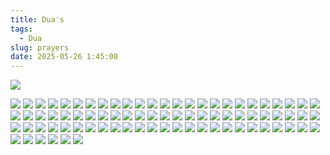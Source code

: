```yaml
---
title: Dua's
tags:
  - Dua
slug: prayers
date: 2025-05-26 1:45:00
---
```

![](Dua's/IMG-20250414-WA0015.jpg)

![](Dua's/IMG-20250130-WA0008.jpg)
![](Dua's/Screenshot_2024-12-05-13-52-33-245_com.google.android.googlequicksearchbox.jpg)
![](Dua's/IMG-20241227-WA0037.jpg)
![](Dua's/Screenshot_2025-02-05-11-01-09-659_com.instagram.android.jpg)
![](Dua's/IMG_20250305_063528.jpg)
![](Dua's/IMG-20241227-WA0030.jpg)
![](Dua's/Screenshot_2025-02-27-16-07-52-754_com.google.android.googlequicksearchbox.jpg)
![](Dua's/IMG-20241227-WA0042.jpg)
![](Dua's/IMG-20250111-WA0014.jpg)
![](Dua's/Screenshot_2024-12-08-18-22-28-719_com.google.android.googlequicksearchbox.jpg)
![](Dua's/IMG-20241227-WA0039.jpg)
![](Dua's/IMG-20250109-WA0004.jpg)
![](Dua's/IMG-20241227-WA0028.jpg)
![](Dua's/IMG-20241227-WA0021.jpg)
![](Dua's/IMG-20241130-WA0017.jpg)
![](Dua's/Screenshot_2024-12-05-22-39-23-026_com.android.chrome.jpg)
![](Dua's/Screenshot_2024-11-20-22-46-33-793_com.google.android.youtube.jpg)
![](Dua's/Screenshot_2025-02-27-16-08-10-181_com.google.android.googlequicksearchbox.jpg)
![](Dua's/Screenshot_2024-12-08-18-16-43-796_com.google.android.googlequicksearchbox.jpg)
![](Dua's/IMG_20250125_152655.jpg)
![](Dua's/Screenshot_2024-11-23-21-21-37-234_com.google.android.googlequicksearchbox.jpg)
![](Dua's/Screenshot_2024-12-08-18-26-04-700_com.google.android.googlequicksearchbox.jpg)
![](Dua's/IMG-20241227-WA0038.jpg)
![](Dua's/IMG-20241227-WA0031.jpg)
![](Dua's/IMG-20241227-WA0036.jpg)
![](Dua's/Screenshot_2024-12-08-18-26-56-526_com.google.android.googlequicksearchbox.jpg)
![](Dua's/Screenshot_2024-12-08-18-21-36-623_com.google.android.googlequicksearchbox.jpg)
![](Dua's/Screenshot_2024-11-27-15-59-25-648_com.google.android.googlequicksearchbox.jpg)
![](Dua's/Screenshot_2025-01-08-16-28-33-183_com.whatsapp.jpg)
![](Dua's/IMG_20250122_161643.jpg)
![](Dua's/Screenshot_2024-12-08-10-40-43-454_com.google.android.googlequicksearchbox.jpg)
![](Dua's/Screenshot_2024-12-08-18-28-19-420_com.google.android.googlequicksearchbox.jpg)
![](Dua's/Screenshot_2024-12-09-00-50-35-298_com.google.android.googlequicksearchbox.jpg)
![](Dua's/IMG-20241227-WA0020.jpg)
![](Dua's/Screenshot_2025-04-13-00-57-32-580_com.google.android.youtube.jpg)
![](Dua's/IMG-20241130-WA0018.jpg)
![](Dua's/IMG-20241227-WA0029.jpg)
![](Dua's/Screenshot_2024-12-08-18-26-39-743_com.google.android.googlequicksearchbox.jpg)
![](Dua's/IMG_20250406_123332.jpg)
![](Dua's/IMG_20250125_152816.jpg)
![](Dua's/Screenshot_2024-10-26-00-22-00-644_com.android.chrome.jpg)
![](Dua's/Screenshot_2025-02-27-16-08-34-488_com.google.android.googlequicksearchbox.jpg)
![](Dua's/Screenshot_2024-11-25-20-37-40-290_com.google.android.googlequicksearchbox.jpg)
![](Dua's/Screenshot_2024-11-03-09-22-43-532_com.google.android.youtube.jpg)
![](Dua's/IMG_20241201_154133.jpg)
![](Dua's/IMG-20250117-WA0029.jpg)
![](Dua's/IMG-20250111-WA0000.jpg)
![](Dua's/Screenshot_2024-12-05-14-25-36-959_com.google.android.googlequicksearchbox.jpg)
![](Dua's/Screenshot_2024-12-08-18-16-59-059_com.google.android.googlequicksearchbox.jpg)
![](Dua's/Screenshot_2024-12-08-18-16-29-256_com.google.android.googlequicksearchbox.jpg)
![](Dua's/IMG-20241227-WA0040.jpg)
![](Dua's/Screenshot_2024-12-08-18-21-01-773_com.google.android.googlequicksearchbox.jpg)
![](Dua's/IMG_20250305_063523.jpg)
![](Dua's/IMG-20241227-WA0035.jpg)
![](Dua's/Screenshot_2024-11-25-20-12-31-572_com.google.android.youtube.jpg)
![](Dua's/IMG-20241227-WA0032.jpg)
![](Dua's/IMG-20250117-WA0044.jpg)
![](Dua's/Screenshot_2025-03-10-00-24-47-656_com.whatsapp.jpg)
![](Dua's/Screenshot_2025-02-27-16-08-47-151_com.google.android.googlequicksearchbox.jpg)
![](Dua's/IMG_20250125_152924.jpg)
![](Dua's/Screenshot_2024-12-08-18-16-12-336_com.google.android.googlequicksearchbox.jpg)
![](Dua's/Screenshot_2024-11-20-22-50-36-229_com.google.android.youtube.jpg)
![](Dua's/Screenshot_2024-12-08-18-17-50-990_com.google.android.googlequicksearchbox.jpg)
![](Dua's/Screenshot_2024-12-08-18-17-21-231_com.google.android.googlequicksearchbox.jpg)
![](Dua's/Screenshot_2024-12-08-18-25-48-253_com.google.android.googlequicksearchbox.jpg)
![](Dua's/IMG_20241201_154100.jpg)
![](Dua's/Screenshot_2024-12-08-18-27-07-913_com.google.android.googlequicksearchbox.jpg)
![](Dua's/Screenshot_2025-02-05-00-45-11-192_com.instagram.android.jpg)
![](Dua's/Screenshot_2024-10-13-22-03-02-755_com.google.android.youtube.jpg)
![](Dua's/Screenshot_2024-12-08-18-17-39-236_com.google.android.googlequicksearchbox.jpg)
![](Dua's/Screenshot_2024-11-28-01-39-32-621_com.google.android.googlequicksearchbox.jpg)
![](Dua's/Screenshot_2024-12-08-18-26-18-772_com.google.android.googlequicksearchbox.jpg)
![](Dua's/Screenshot_2024-11-25-20-12-56-019_com.google.android.youtube.jpg)
![](Dua's/IMG_20250406_123325.jpg)
![](Dua's/IMG_20250125_152635.jpg)
![](Dua's/Screenshot_2025-03-14-00-05-06-287_com.whatsapp.jpg)
![](Dua's/Screenshot_2025-02-07-06-59-45-392_com.instagram.android.jpg)
![](Dua's/IMG-20241227-WA0033.jpg)
![](Dua's/IMG-20250302-WA0000.jpg)
![](Dua's/IMG_20250125_152834.jpg)
![](Dua's/IMG-20241227-WA0041.jpg)
